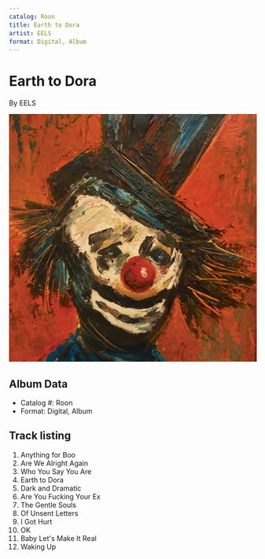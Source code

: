 ```yaml
---
catalog: Roon
title: Earth to Dora
artist: EELS
format: Digital, Album
---
```


# Earth to Dora

By EELS

![](../../assets/albumcovers/EELS-Earth_to_Dora.png)

## Album Data

- Catalog #: Roon
- Format: Digital, Album


## Track listing


1. Anything for Boo
2. Are We Alright Again
3. Who You Say You Are
4. Earth to Dora
5. Dark and Dramatic
6. Are You Fucking Your Ex
7. The Gentle Souls
8. Of Unsent Letters
9. I Got Hurt
10. OK
11. Baby Let's Make It Real
12. Waking Up

